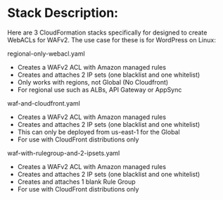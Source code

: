 # Stack Description:
Here are 3 CloudFormation stacks specifically for designed to create WebACLs for WAFv2. The use case for these is for WordPress on Linux:

regional-only-webacl.yaml 

* Creates a WAFv2 ACL with Amazon managed rules 
* Creates and attaches 2 IP sets (one blacklist and one whitelist)
* Only works with regions, not Global (No Cloudfront)
* For regional use such as ALBs, API Gateway or AppSync

waf-and-cloudfront.yaml

* Creates a WAFv2 ACL with Amazon managed rules 
* Creates and attaches 2 IP sets (one blacklist and one whitelist)
* This can only be deployed from us-east-1 for the Global
* For use with CloudFront distributions only

waf-with-rulegroup-and-2-ipsets.yaml

* Creates a WAFv2 ACL with Amazon managed rules 
* Creates and attaches 2 IP sets (one blacklist and one whitelist)
* Creates and attaches 1 blank Rule Group
* For use with CloudFront distributions only
